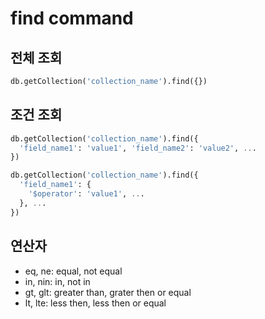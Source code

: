 # find command

## 전체 조회
~~~sql
db.getCollection('collection_name').find({})
~~~

## 조건 조회
~~~sql
db.getCollection('collection_name').find({
  'field_name1': 'value1', 'field_name2': 'value2', ...
})
~~~
~~~sql
db.getCollection('collection_name').find({
  'field_name1': {
    '$operator': 'value1', ...
  }, ...
})
~~~

## 연산자
- eq, ne: equal, not equal
- in, nin: in, not in
- gt, glt: greater than, grater then or equal
- lt, lte: less then, less then or equal

